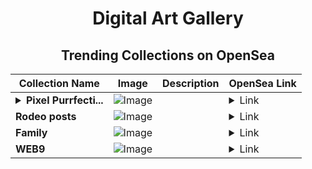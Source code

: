 <div align="center">

# Digital Art Gallery

## Trending Collections on OpenSea

| Collection Name                       | Image                                                                                     | Description                       | OpenSea Link                                                                                          |
|---------------------------------------|-------------------------------------------------------------------------------------------|-----------------------------------|--------------------------------------------------------------------------------------------------------|
| **<details><summary>Pixel Purrfecti...</summary>Pixel Purrfection</details>** | ![Image](https://i.seadn.io/s/raw/files/4c4965d27aa14d71819a282f4ce82139.webp?w=500&auto=format?w=200&auto=format) |  | <details><summary>Link</summary>[Pixel Purrfection](https://opensea.io/collection/pixel-purrfection-3)</details> |
| **Rodeo posts** | ![Image](https://i.seadn.io/s/raw/files/17ba58393a4bc6764a5c6b7c47056ca8.jpg?w=500&auto=format?w=200&auto=format) |  | <details><summary>Link</summary>[Rodeo posts](https://opensea.io/collection/rodeo-posts-12140)</details> |
| **Family** | ![Image](https://i.seadn.io/s/raw/files/6097022e3a236efe715980b7e4f04b59.png?w=500&auto=format?w=200&auto=format) |  | <details><summary>Link</summary>[Family](https://opensea.io/collection/family-285)</details> |
| **WEB9** | ![Image](https://i.seadn.io/s/raw/files/6ebcafd2898c797aed7b51fccab224f0.png?w=500&auto=format?w=200&auto=format) |  | <details><summary>Link</summary>[WEB9](https://opensea.io/collection/web9-1)</details> |

</div>
